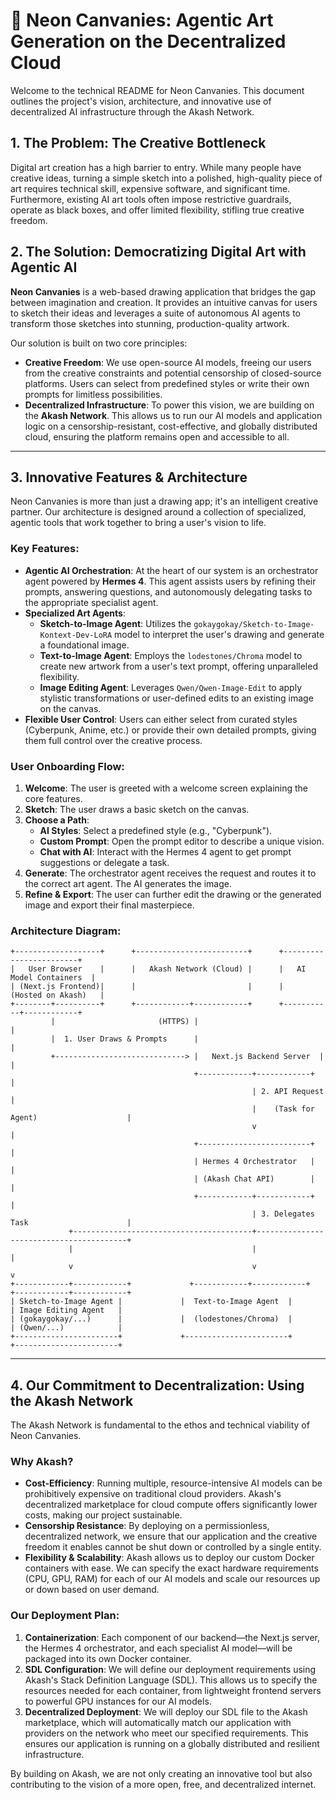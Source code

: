 
# 🎨 Neon Canvanies: Agentic Art Generation on the Decentralized Cloud

Welcome to the technical README for Neon Canvanies. This document outlines the project's vision, architecture, and innovative use of decentralized AI infrastructure through the Akash Network.

## 1. The Problem: The Creative Bottleneck

Digital art creation has a high barrier to entry. While many people have creative ideas, turning a simple sketch into a polished, high-quality piece of art requires technical skill, expensive software, and significant time. Furthermore, existing AI art tools often impose restrictive guardrails, operate as black boxes, and offer limited flexibility, stifling true creative freedom.

## 2. The Solution: Democratizing Digital Art with Agentic AI

**Neon Canvanies** is a web-based drawing application that bridges the gap between imagination and creation. It provides an intuitive canvas for users to sketch their ideas and leverages a suite of autonomous AI agents to transform those sketches into stunning, production-quality artwork.

Our solution is built on two core principles:
*   **Creative Freedom**: We use open-source AI models, freeing our users from the creative constraints and potential censorship of closed-source platforms. Users can select from predefined styles or write their own prompts for limitless possibilities.
*   **Decentralized Infrastructure**: To power this vision, we are building on the **Akash Network**. This allows us to run our AI models and application logic on a censorship-resistant, cost-effective, and globally distributed cloud, ensuring the platform remains open and accessible to all.

---

## 3. Innovative Features & Architecture

Neon Canvanies is more than just a drawing app; it's an intelligent creative partner. Our architecture is designed around a collection of specialized, agentic tools that work together to bring a user's vision to life.

### Key Features:

*   **Agentic AI Orchestration**: At the heart of our system is an orchestrator agent powered by **Hermes 4**. This agent assists users by refining their prompts, answering questions, and autonomously delegating tasks to the appropriate specialist agent.
*   **Specialized Art Agents**:
    *   **Sketch-to-Image Agent**: Utilizes the `gokaygokay/Sketch-to-Image-Kontext-Dev-LoRA` model to interpret the user's drawing and generate a foundational image.
    *   **Text-to-Image Agent**: Employs the `lodestones/Chroma` model to create new artwork from a user's text prompt, offering unparalleled flexibility.
    *   **Image Editing Agent**: Leverages `Qwen/Qwen-Image-Edit` to apply stylistic transformations or user-defined edits to an existing image on the canvas.
*   **Flexible User Control**: Users can either select from curated styles (Cyberpunk, Anime, etc.) or provide their own detailed prompts, giving them full control over the creative process.

### User Onboarding Flow:

1.  **Welcome**: The user is greeted with a welcome screen explaining the core features.
2.  **Sketch**: The user draws a basic sketch on the canvas.
3.  **Choose a Path**:
    *   **AI Styles**: Select a predefined style (e.g., "Cyberpunk").
    *   **Custom Prompt**: Open the prompt editor to describe a unique vision.
    *   **Chat with AI**: Interact with the Hermes 4 agent to get prompt suggestions or delegate a task.
4.  **Generate**: The orchestrator agent receives the request and routes it to the correct art agent. The AI generates the image.
5.  **Refine & Export**: The user can further edit the drawing or the generated image and export their final masterpiece.

### Architecture Diagram:

```
+-------------------+      +-------------------------+      +------------------------+
|   User Browser    |      |   Akash Network (Cloud) |      |   AI Model Containers  |
| (Next.js Frontend)|      |                         |      |    (Hosted on Akash)   |
+--------+----------+      +------------+------------+      +-----------+------------+
         |                       (HTTPS) |                             |
         |  1. User Draws & Prompts      |                             |
         +-----------------------------> |   Next.js Backend Server  |                             |
                                         +------------+------------+                             |
                                                      | 2. API Request                         |
                                                      |    (Task for Agent)                    |
                                                      v                                        |
                                         +-------------------------+                             |
                                         | Hermes 4 Orchestrator   |                             |
                                         | (Akash Chat API)        |                             |
                                         +------------+------------+                             |
                                                      | 3. Delegates Task                      |
             +----------------------------------------+-----------------------------------------+
             |                                        |                                         |
             v                                        v                                         v
+------------+------------+             +------------+------------+             +------------+------------+
| Sketch-to-Image Agent |             |  Text-to-Image Agent  |             | Image Editing Agent   |
| (gokaygokay/...)      |             |  (lodestones/Chroma)  |             | (Qwen/...)            |
+-----------------------+             +-----------------------+             +-----------------------+
```

---

## 4. Our Commitment to Decentralization: Using the Akash Network

The Akash Network is fundamental to the ethos and technical viability of Neon Canvanies.

### Why Akash?
*   **Cost-Efficiency**: Running multiple, resource-intensive AI models can be prohibitively expensive on traditional cloud providers. Akash's decentralized marketplace for cloud compute offers significantly lower costs, making our project sustainable.
*   **Censorship Resistance**: By deploying on a permissionless, decentralized network, we ensure that our application and the creative freedom it enables cannot be shut down or controlled by a single entity.
*   **Flexibility & Scalability**: Akash allows us to deploy our custom Docker containers with ease. We can specify the exact hardware requirements (CPU, GPU, RAM) for each of our AI models and scale our resources up or down based on user demand.

### Our Deployment Plan:

1.  **Containerization**: Each component of our backend—the Next.js server, the Hermes 4 orchestrator, and each specialist AI model—will be packaged into its own Docker container.
2.  **SDL Configuration**: We will define our deployment requirements using Akash's Stack Definition Language (SDL). This allows us to specify the resources needed for each container, from lightweight frontend servers to powerful GPU instances for our AI models.
3.  **Decentralized Deployment**: We will deploy our SDL file to the Akash marketplace, which will automatically match our application with providers on the network who meet our specified requirements. This ensures our application is running on a globally distributed and resilient infrastructure.

By building on Akash, we are not only creating an innovative tool but also contributing to the vision of a more open, free, and decentralized internet.

